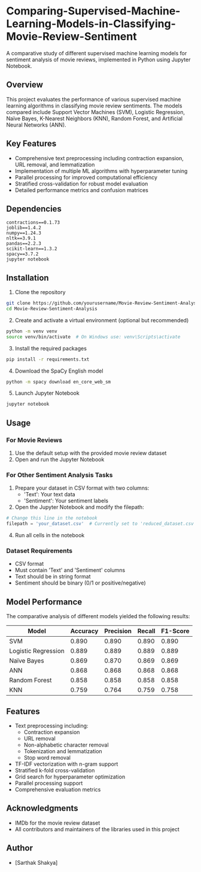 # Comparing-Supervised-Machine-Learning-Models-in-Classifying-Movie-Review-Sentiment

A comparative study of different supervised machine learning models for sentiment analysis of movie reviews, implemented in Python using Jupyter Notebook.

## Overview

This project evaluates the performance of various supervised machine learning algorithms in classifying movie review sentiments. The models compared include Support Vector Machines (SVM), Logistic Regression, Naïve Bayes, K-Nearest Neighbors (KNN), Random Forest, and Artificial Neural Networks (ANN).

## Key Features

- Comprehensive text preprocessing including contraction expansion, URL removal, and lemmatization
- Implementation of multiple ML algorithms with hyperparameter tuning
- Parallel processing for improved computational efficiency
- Stratified cross-validation for robust model evaluation
- Detailed performance metrics and confusion matrices

## Dependencies

```
contractions==0.1.73
joblib==1.4.2
numpy==1.24.3
nltk==3.9.1
pandas==2.2.3
scikit-learn==1.3.2
spacy==3.7.2
jupyter notebook
```

## Installation

1. Clone the repository
```bash
git clone https://github.com/yourusername/Movie-Review-Sentiment-Analysis.git
cd Movie-Review-Sentiment-Analysis
```

2. Create and activate a virtual environment (optional but recommended)
```bash
python -m venv venv
source venv/bin/activate  # On Windows use: venv\Scripts\activate
```

3. Install the required packages
```bash
pip install -r requirements.txt
```

4. Download the SpaCy English model
```bash
python -m spacy download en_core_web_sm
```

5. Launch Jupyter Notebook
```bash
jupyter notebook
```

## Usage

### For Movie Reviews
1. Use the default setup with the provided movie review dataset
2. Open and run the Jupyter Notebook

### For Other Sentiment Analysis Tasks
1. Prepare your dataset in CSV format with two columns:
   - 'Text': Your text data
   - 'Sentiment': Your sentiment labels
2. Open the Jupyter Notebook and modify the filepath:
```python
# Change this line in the notebook
filepath = 'your_dataset.csv'  # Currently set to 'reduced_dataset.csv'
```
4. Run all cells in the notebook

### Dataset Requirements
- CSV format
- Must contain 'Text' and 'Sentiment' columns
- Text should be in string format
- Sentiment should be binary (0/1 or positive/negative)

## Model Performance

The comparative analysis of different models yielded the following results:

| Model                | Accuracy | Precision | Recall | F1-Score |
|---------------------|----------|-----------|---------|-----------|
| SVM                 | 0.890    | 0.890     | 0.890   | 0.890     |
| Logistic Regression | 0.889    | 0.889     | 0.889   | 0.889     |
| Naïve Bayes         | 0.869    | 0.870     | 0.869   | 0.869     |
| ANN                 | 0.868    | 0.868     | 0.868   | 0.868     |
| Random Forest       | 0.858    | 0.858     | 0.858   | 0.858     |
| KNN                 | 0.759    | 0.764     | 0.759   | 0.758     |

## Features

- Text preprocessing including:
  - Contraction expansion
  - URL removal
  - Non-alphabetic character removal
  - Tokenization and lemmatization
  - Stop word removal
- TF-IDF vectorization with n-gram support
- Stratified k-fold cross-validation
- Grid search for hyperparameter optimization
- Parallel processing support
- Comprehensive evaluation metrics

## Acknowledgments

- IMDb for the movie review dataset
- All contributors and maintainers of the libraries used in this project

## Author

- [Sarthak Shakya]
